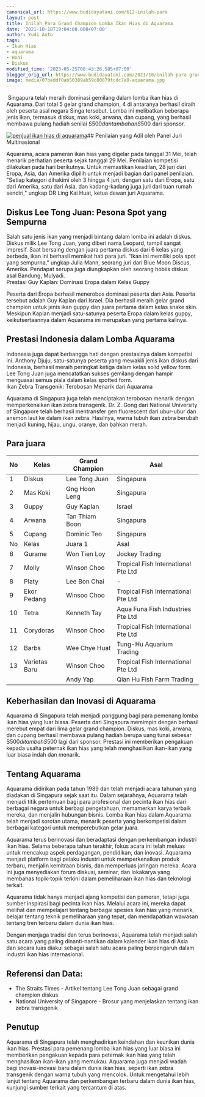 ```yaml
---
canonical_url: https://www.budidayatani.com/612-inilah-para
layout: post
title: Inilah Para Grand Champion Lomba Ikan Hias di Aquarama
date: '2021-10-18T19:04:00.000+07:00'
author: Yudi Anto
tags:
- Ikan Hias
- aquarama
- Hobi
- Diskus
modified_time: '2023-05-25T08:43:26.585+07:00'
blogger_orig_url: https://www.budidayatani.com/2021/10/inilah-para-grand-champion-lomba-ikan.html
image: media/07beddf0ab50389ab59c80879fcdc7a0-aquarama.jpg
---
```

 Singapura telah meraih dominasi gemilang dalam lomba ikan hias di Aquarama. Dari total 5 gelar grand champion, 4 di antaranya berhasil diraih oleh peserta asal negara Singa tersebut. Lomba ini melibatkan beberapa jenis ikan, termasuk diskus, mas koki, arwana, dan cupang, yang berhasil membawa pulang hadiah senilai S$500 dan tambahan S$500 dari sponsor.

[![penjual ikan hias di aquarama](https://blogger.googleusercontent.com/img/b/R29vZ2xl/AVvXsEgJftcWmYnOt3JwLeK7R4FGnrcvJlhIG_Af_k_CmChBiCKamOk_pTb9iL4CArHodjGu58Uf13nH1L5CjeWZGRDkZAk0CuWtGJDSlZfcT4t3s11CwXGSOOBIiN-J2Myf-C7tEs3kFvT150fav44fucvsgxdOOHWosLlqtUSfvusDGjkuhn6qqX4aS2domQ/w640-h426/aquarama.jpg)](https://blogger.googleusercontent.com/img/b/R29vZ2xl/AVvXsEgJftcWmYnOt3JwLeK7R4FGnrcvJlhIG_Af_k_CmChBiCKamOk_pTb9iL4CArHodjGu58Uf13nH1L5CjeWZGRDkZAk0CuWtGJDSlZfcT4t3s11CwXGSOOBIiN-J2Myf-C7tEs3kFvT150fav44fucvsgxdOOHWosLlqtUSfvusDGjkuhn6qqX4aS2domQ/s1805/aquarama.jpg)## Penilaian yang Adil oleh Panel Juri Multinasional

Aquarama, acara pameran ikan hias yang digelar pada tanggal 31 Mei, telah menarik perhatian peserta sejak tanggal 29 Mei. Penilaian kompetisi dilakukan pada hari berikutnya. Untuk memastikan keadilan, 28 juri dari Eropa, Asia, dan Amerika dipilih untuk menjadi bagian dari panel penilaian. "Setiap kategori dihakimi oleh 3 hingga 4 juri, dengan satu dari Eropa, satu dari Amerika, satu dari Asia, dan kadang-kadang juga juri dari tuan rumah sendiri," ungkap DR Ling Kai Huat, ketua dewan juri Aquarama.

## Diskus Lee Tong Juan: Pesona Spot yang Sempurna

Salah satu jenis ikan yang menjadi bintang dalam lomba ini adalah diskus. Diskus milik Lee Tong Juan, yang diberi nama Leopard, tampil sangat impresif. Saat bersaing dengan juara pertama diskus dari 6 kelas yang berbeda, ikan ini berhasil memikat hati para juri. "Ikan ini memiliki pola spot yang sempurna," ungkap Julia Mann, seorang juri dari Blue Moon Discus, Amerika. Pendapat serupa juga diungkapkan oleh seorang hobiis diskus asal Bandung, Mulyadi.  
Prestasi Guy Kaplan: Dominasi Eropa dalam Kelas Guppy

Peserta dari Eropa berhasil menerobos dominasi peserta dari Asia. Peserta tersebut adalah Guy Kaplan dari Israel. Dia berhasil meraih gelar grand champion untuk jenis ikan guppy dan juara pertama dalam kelas snake skin. Meskipun Kaplan menjadi satu-satunya peserta Eropa dalam kelas guppy, keikutsertaannya dalam Aquarama ini merupakan yang pertama kalinya.

## Prestasi Indonesia dalam Lomba Aquarama

Indonesia juga dapat berbangga hati dengan prestasinya dalam kompetisi ini. Anthony Djuju, satu-satunya peserta yang mewakili jenis ikan diskus dari Indonesia, berhasil meraih peringkat ketiga dalam kelas solid yellow form. Lee Tong Juan juga mencatatkan sukses gemilang dengan hampir menguasai semua piala dalam kelas spotted form.  
Ikan Zebra Transgenik: Terobosan Menarik dari Aquarama

Aquarama di Singapura juga telah menciptakan terobosan menarik dengan memperkenalkan ikan zebra transgenik. Dr. Z. Gong dari National University of Singapore telah berhasil mentransfer gen fluorescent dari ubur-ubur dan anemon laut ke dalam ikan zebra. Hasilnya, warna tubuh ikan zebra berubah menjadi kuning, hijau, ungu, oranye, dan bahkan merah.

## Para juara



| No | Kelas | Grand Champion | Asal |
| --- | --- | --- | --- |
| 1 | Diskus | Lee Tong Juan | Singapura |
| 2 | Mas Koki | Gng Hoon Leng | Singapura |
| 3 | Guppy | Guy Kaplan | Israel |
| 4 | Arwana | Tan Thiam Boon | Singapura |
| 5 | Cupang | Dominic Teo | Singapura |
| No | Kelas | Juara 1 | Asal |
| 6 | Gurame | Won Tien Loy | Jockey Trading |
| 7 | Molly | Winson Choo | Tropical Fish International Pte Ltd |
| 8 | Platy | Lee Bon Chai | - |
| 9 | Ekor Pedang | Winsoo Choo | Tropical Fish International Pte Ltd |
| 10 | Tetra | Kenneth Tay | Aqua Funa Fish Industries Pte Ltd |
| 11 | Corydoras | Winson Choo | Tropical Fish International Pte Ltd |
| 12 | Barbs | Wee Chye Huat | Tung-Hu Aquarium Trading |
| 13 | Varietas Baru | Winson Choo | Tropical Fish International Pte Ltd |
|  |  | Andy Yap | Qian Hu Fish Farm Trading |

## Keberhasilan dan Inovasi di Aquarama

Aquarama di Singapura telah menjadi panggung bagi para pemenang lomba ikan hias yang luar biasa. Peserta dari Singapura memimpin dengan berhasil merebut empat dari lima gelar grand champion. Diskus, mas koki, arwana, dan cupang berhasil membawa pulang hadiah berupa uang tunai sebesar S$500 ditambah S$500 lagi dari sponsor. Prestasi ini memberikan pengakuan kepada usaha peternak ikan hias yang telah menghasilkan ikan-ikan yang luar biasa indah dan menarik.

## Tentang Aquarama

Aquarama didirikan pada tahun 1989 dan telah menjadi acara tahunan yang diadakan di Singapura sejak saat itu. Dalam sejarahnya, Aquarama telah menjadi titik pertemuan bagi para profesional dan pecinta ikan hias dari berbagai negara untuk berbagi pengetahuan, memamerkan karya terbaik mereka, dan menjalin hubungan bisnis. Lomba ikan hias dalam Aquarama telah menjadi sorotan utama, menarik peserta yang berkompetisi dalam berbagai kategori untuk memperebutkan gelar juara.

Aquarama terus berinovasi dan beradaptasi dengan perkembangan industri ikan hias. Selama beberapa tahun terakhir, fokus acara ini telah meluas untuk mencakup aspek perdagangan, pendidikan, dan inovasi. Aquarama menjadi platform bagi pelaku industri untuk memperkenalkan produk terbaru, menjalin kemitraan bisnis, dan memperluas jaringan mereka. Acara ini juga menyediakan forum diskusi, seminar, dan lokakarya yang membahas topik-topik terkini dalam pemeliharaan ikan hias dan teknologi terkait.

Aquarama tidak hanya menjadi ajang kompetisi dan pameran, tetapi juga sumber inspirasi bagi pecinta ikan hias. Melalui acara ini, mereka dapat melihat dan mempelajari tentang berbagai spesies ikan hias yang menarik, belajar tentang teknik pemeliharaan yang tepat, dan mendapatkan wawasan tentang tren terbaru dalam dunia ikan hias.

Dengan menjaga tradisi dan terus berinovasi, Aquarama telah menjadi salah satu acara yang paling dinanti-nantikan dalam kalender ikan hias di Asia dan secara luas diakui sebagai salah satu acara paling berpengaruh dalam industri ikan hias internasional.

## Referensi dan Data:

* The Straits Times - Artikel tentang Lee Tong Juan sebagai grand champion diskus
* National University of Singapore - Brosur yang menjelaskan tentang ikan zebra transgenik

## Penutup

Aquarama di Singapura telah menghadirkan keindahan dan keunikan dunia ikan hias. Prestasi para pemenang lomba ikan hias yang luar biasa ini memberikan pengakuan kepada para peternak ikan hias yang telah menghasilkan ikan-ikan yang memukau. Aquarama juga menjadi wadah bagi inovasi-inovasi baru dalam dunia ikan hias, seperti ikan zebra transgenik dengan warna tubuh yang mencolok. Untuk mengetahui lebih lanjut tentang Aquarama dan perkembangan terbaru dalam dunia ikan hias, kunjungi sumber terkait yang tercantum di atas.

